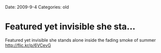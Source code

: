 Date: 2009-9-4
Categories: old

# Featured yet invisible she sta...

Featured yet invisible she stands alone inside the fading smoke of summer <a href="http://flic.kr/p/6VCevG" rel="nofollow">http://flic.kr/p/6VCevG</a>
